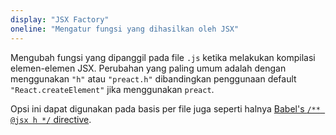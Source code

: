 ```yaml
---
display: "JSX Factory"
oneline: "Mengatur fungsi yang dihasilkan oleh JSX"
---
```


Mengubah fungsi yang dipanggil pada file `.js` ketika melakukan kompilasi elemen-elemen JSX.
Perubahan yang paling umum adalah dengan menggunakan `"h"` atau `"preact.h"` dibandingkan penggunaan default `"React.createElement"` jika menggunakan `preact`.
  
Opsi ini dapat digunakan pada basis per file juga seperti halnya [Babel's `/** @jsx h */` directive](https://babeljs.io/docs/en/babel-plugin-transform-react-jsx#custom).
